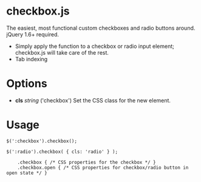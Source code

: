 <h1>checkbox.js</h1>
<p>The easiest, most functional custom checkboxes and radio buttons around.  jQuery 1.6+ required.</p>
<ul>
	<li>Simply apply the function to a checkbox or radio input element; checkbox.js will take care of the rest.</li>
	<li>Tab indexing</li>
</ul>
<h1>Options</h1>
<ul>
	<li><strong>cls</strong> <em>string</em> ('checkbox') Set the CSS class for the new element. </li>
</ul>
<h1>Usage</h1>
<p><code>$(':checkbox').checkbox();</code><br />
<p><code>$(':radio').checkbox( { cls: 'radio' } );</code><br />
<code>
	.checkbox { /* CSS properties for the checkbox */ }
	.checkbox.open { /* CSS properties for checkbox/radio button in open state */ }
</code></p>
